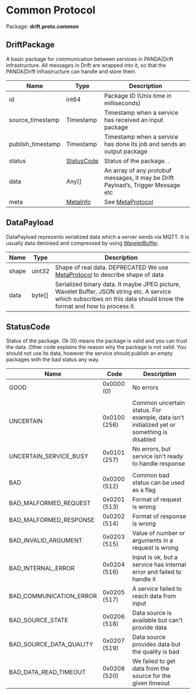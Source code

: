 # Common Protocol

Package: **drift.proto.common**

## DriftPackage

A basic package for communication between services in PANDA|Drift infrastructure. All messages in Drift are wrapped into
it, so that the PANDA|Drift infrastructure can handle and store them.

| Name              | Type                               | Description                                                                       |
|-------------------|------------------------------------|-----------------------------------------------------------------------------------|
| id                | int64                              | Package ID (Unix time in milliseconds)                                            |
| source_timestamp  | Timestamp                          | Timestamp when a service has received  an input package                           |
| publish_timestamp | Timestamp                          | Timestamp when a service has done its job and sends an output package             |
| status            | [StatusCode](common.md#statuscode) | Status of the package. .                                                          |
| data              | Any[]                              | An array of any protobuf messages, it may be Drift Payload’s, Trigger Message etc |
| meta              | [MetaInfo](meta.md#metainfo)       | See [MetaProtocol](meta.md)                                                       |

## DataPayload

DataPayload represents serialized data which a server sends via MQTT. It is usually data denoised and compressed by
using [WaveletBuffer](https://github.com/panda-official/WaveletBuffer).

| Name  | Type   | Description                                                                                                                                                             |
|-------|--------|-------------------------------------------------------------------------------------------------------------------------------------------------------------------------|
| shape | uint32 | Shape of real data. DEPRECATED  We use [MetaProtocol](meta.md) to describe shape of data                                                                                |
| data  | byte[] | Serialized binary data. It maybe JPEG picture, Wavelet Buffer, JSON string etc.   A service which subscribes on this data should know the format and how to process it. |

## StatusCode

Status of the package. Ok (0) means the package is valid and you can trust the data. Other code explains the reason why
the package is not valid. You should not use its data, however the service should publish an empty packages with the bad
status any way.

| Name                    | Code         | Description                                                                               |
|-------------------------|--------------|-------------------------------------------------------------------------------------------|
| GOOD                    | 0x0000 (0)   | No errors                                                                                 |
|                         |              |                                                                                           |
| UNCERTAIN               | 0x0100 (256) | Common uncertain status. For example, data isn't initialized yet or something is disabled |
| UNCERTAIN_SERVICE_BUSY  | 0x0101 (257) | No errors, but service isn't ready to handle response                                     |
|                         |              |                                                                                           |
| BAD                     | 0x0200 (512) | Common bad status can be used as a flag                                                   |
| BAD_MALFORMED_REQUEST   | 0x0201 (513) | Format of  request is wrong                                                               |
| BAD_MALFORMED_RESPONSE  | 0x0202 (514) | Format of response is wrong                                                               |
| BAD_INVALID_ARGUMENT    | 0x0203 (515) | Value of number or arguments in a request is wrong                                        |
| BAD_INTERNAL_ERROR      | 0x0204 (516) | Input is ok, but a service has internal error and failed to handle it                     |
| BAD_COMMUNICATION_ERROR | 0x0205 (517) | A service failed to reach data from input                                                 |
| BAD_SOURCE_STATE        | 0x0206 (518) | Data source is available but can't provide data                                           |
| BAD_SOURCE_DATA_QUALITY | 0x0207 (519) | Data source provides data but the quality is bad                                          |
| BAD_DATA_READ_TIMEOUT   | 0x0208 (520) | We failed to get data from the source for the given timeout                               |
